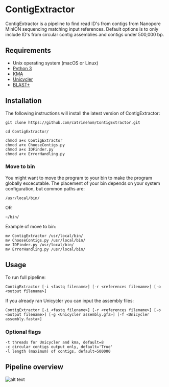 # ContigExtractor

ContigExtractor is a pipeline to find read ID's from contigs from Nanopore MinION sequencing matching input references. 
Default options is to only include ID's from circular contig assemblies and contigs under 500,000 bp. 

## Requirements
- Unix operating system (macOS or Linux)
- [Python 3](https://www.python.org)
- [KMA](https://bitbucket.org/genomicepidemiology/kma/src/master/) 
- [Unicycler](https://github.com/rrwick/Unicycler/) 
- [BLAST+](https://www.ncbi.nlm.nih.gov/books/NBK279671/) 

## Installation

The following instructions will install the latest version of ContigExtractor:

```
git clone https://github.com/catrinehom/ContigExtractor.git

cd ContigExtractor/

chmod a+x ContigExtractor
chmod a+x ChooseContigs.py
chmod a+x IDFinder.py
chmod a+x ErrorHandling.py
```

### Move to bin 
You might want to move the program to your bin to make the program globally excecutable. 
The placement of your bin depends on your system configuration, but common paths are:

```
/usr/local/bin/
```
OR
```
~/bin/
```

Example of move to bin:

```
mv ContigExtractor /usr/local/bin/
mv ChooseContigs.py /usr/local/bin/
mv IDFinder.py /usr/local/bin/
mv ErrorHandling.py /usr/local/bin/
```

## Usage

To run full pipeline:

```
ContigExtractor [-i <fastq filename>] [-r <references filename>] [-o <output filename>]
```

If you already ran Unicycler you can input the assembly files:
```
ContigExtractor [-i <fastq filename>] [-r <references filename>] [-o <output filename>] [-g <Unicycler assembly.gfa>] [-f <Unicycler assembly.fasta>]
```

### Optional flags
```
-t threads for Unicycler and kma, default=8
-c circular contigs output only, default='True'
-l length (maximum) of contigs, default=500000
```

## Pipeline overview

![alt text](https://github.com/catrinehom/ContigIdentifyer/blob/master/ContigExtractor.png)
